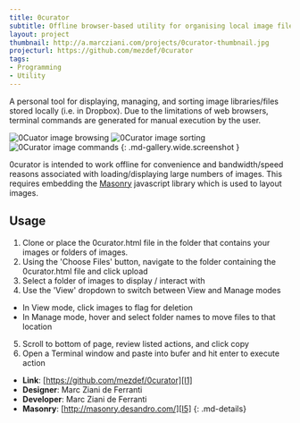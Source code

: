 ```yaml
---
title: 0curator
subtitle: Offline browser-based utility for organising local image files
layout: project
thumbnail: http://a.marcziani.com/projects/0curator-thumbnail.jpg
projecturl: https://github.com/mezdef/0curator
tags:
- Programming
- Utility
---
```


A personal tool for displaying, managing, and sorting image libraries/files stored locally (i.e. in Dropbox). Due to the limitations of web browsers, terminal commands are generated for manual execution by the user.

![0Cuator image browsing][I2]
![0Curator image sorting][I3]
![0Curator image commands][I4]
{: .md-gallery.wide.screenshot }

0curator is intended to work offline for convenience and bandwidth/speed reasons associated with loading/displaying large numbers of images. This requires embedding the [Masonry][I5] javascript library which is used to layout images.

## Usage
1. Clone or place the 0curator.html file in the folder that contains your images or folders of images.
2. Using the 'Choose Files' button, navigate to the folder containing the 0curator.html file and click upload
3. Select a folder of images to display / interact with
4. Use the 'View' dropdown to switch between View and Manage modes
  - In View mode, click images to flag for deletion
  - In Manage mode, hover and select folder names to move files to that location
5. Scroll to bottom of page, review listed actions, and click copy
6. Open a Terminal window and paste into bufer and hit enter to execute action

* __Link__: [https://github.com/mezdef/0curator][I1]
* __Designer__: Marc Ziani de Ferranti
* __Developer__: Marc Ziani de Ferranti
* __Masonry__: [http://masonry.desandro.com/][I5]
{: .md-details}


[I1]: https://github.com/mezdef/0curator
[I2]: http://a.marcziani.com/projects/0curator-screenshot1.png
[I3]: http://a.marcziani.com/projects/0curator-screenshot2.png
[I4]: http://a.marcziani.com/projects/0curator-screenshot3.png
[I5]: http://masonry.desandro.com/
